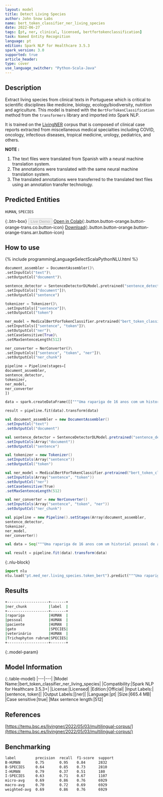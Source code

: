 ```yaml
---
layout: model
title: Detect Living Species
author: John Snow Labs
name: bert_token_classifier_ner_living_species
date: 2022-06-27
tags: [pt, ner, clinical, licensed, bertfortokenclassification]
task: Named Entity Recognition
language: pt
edition: Spark NLP for Healthcare 3.5.3
spark_version: 3.0
supported: true
article_header:
type: cover
use_language_switcher: "Python-Scala-Java"
---
```


## Description

Extract living species from clinical texts in Portuguese which is critical to scientific disciplines like medicine, biology, ecology/biodiversity, nutrition and agriculture. This model is trained with the `BertForTokenClassification` method from the `transformers` library and imported into Spark NLP.

It is trained on the [LivingNER](https://temu.bsc.es/livingner/2022/05/03/multilingual-corpus/) corpus that is composed of clinical case reports extracted from miscellaneous medical specialties including COVID, oncology, infectious diseases, tropical medicine, urology, pediatrics, and others.

**NOTE :**
1.	The text files were translated from Spanish with a neural machine translation system.
2.	The annotations were translated with the same neural machine translation system.
3.	The translated annotations were transferred to the translated text files using an annotation transfer technology.

## Predicted Entities

`HUMAN`, `SPECIES`

{:.btn-box}
<button class="button button-orange" disabled>Live Demo</button>
[Open in Colab](https://colab.research.google.com/github/JohnSnowLabs/spark-nlp-workshop/blob/master/tutorials/Certification_Trainings/Healthcare/1.Clinical_Named_Entity_Recognition_Model.ipynb){:.button.button-orange.button-orange-trans.co.button-icon}
[Download](https://s3.amazonaws.com/auxdata.johnsnowlabs.com/clinical/models/bert_token_classifier_ner_living_species_pt_3.5.3_3.0_1656319516041.zip){:.button.button-orange.button-orange-trans.arr.button-icon}

## How to use



<div class="tabs-box" markdown="1">
{% include programmingLanguageSelectScalaPythonNLU.html %}

```python
document_assembler = DocumentAssembler()\
.setInputCol("text")\
.setOutputCol("document")\

sentence_detector = SentenceDetectorDLModel.pretrained("sentence_detector_dl", "xx")\
.setInputCols(["document"])\
.setOutputCol("sentence")

tokenizer = Tokenizer()\
.setInputCols(["sentence"])\
.setOutputCol("token")

ner_model = MedicalBertForTokenClassifier.pretrained("bert_token_classifier_ner_living_species", "pt", "clinical/models")\
.setInputCols(["sentence", "token"])\
.setOutputCol("ner")\
.setCaseSensitive(True)\
.setMaxSentenceLength(512)

ner_converter = NerConverter()\
.setInputCols(["sentence", "token", "ner"])\
.setOutputCol("ner_chunk")

pipeline = Pipeline(stages=[
document_assembler, 
sentence_detector,
tokenizer,
ner_model,
ner_converter   
])

data = spark.createDataFrame([["""Uma rapariga de 16 anos com um historial pessoal de asma apresentou ao departamento de dermatologia com lesões cutâneas assintomáticas que tinham estado presentes durante 2 meses. A paciente tinha sido tratada com creme corticosteróide devido a uma suspeita inicial de eczema atópico, apesar do qual apresentava um crescimento progressivo marcado das lesões. Tinha um gato doméstico que ela nunca tinha levado ao veterinário. O exame físico revelou placas em forma de anel com uma borda periférica activa na parte superior das costas e nos aspectos laterais do pescoço e da face. Cultura local obtida por raspagem de tapete isolado Trichophyton rubrum. Com base em dados clínicos e cultura, foi estabelecido o diagnóstico de tinea incognito."""]]).toDF("text")

result = pipeline.fit(data).transform(data)
```
```scala
val document_assembler = new DocumentAssembler()
.setInputCol("text")
.setOutputCol("document")

val sentence_detector = SentenceDetectorDLModel.pretrained("sentence_detector_dl", "xx")
.setInputCols(Array("document"))
.setOutputCol("sentence")

val tokenizer = new Tokenizer()
.setInputCols(Array("sentence"))
.setOutputCol("token")

val ner_model = MedicalBertForTokenClassifier.pretrained("bert_token_classifier_ner_living_species", "pt", "clinical/models")
.setInputCols(Array("sentence", "token"))
.setOutputCol("ner")
.setCaseSensitive(True)
.setMaxSentenceLength(512)

val ner_converter = new NerConverter()
.setInputCols(Array("sentence", "token", "ner"))
.setOutputCol("ner_chunk")

val pipeline = new Pipeline().setStages(Array(document_assembler, 
sentence_detector,
tokenizer,
ner_model,
ner_converter))

val data = Seq("""Uma rapariga de 16 anos com um historial pessoal de asma apresentou ao departamento de dermatologia com lesões cutâneas assintomáticas que tinham estado presentes durante 2 meses. A paciente tinha sido tratada com creme corticosteróide devido a uma suspeita inicial de eczema atópico, apesar do qual apresentava um crescimento progressivo marcado das lesões. Tinha um gato doméstico que ela nunca tinha levado ao veterinário. O exame físico revelou placas em forma de anel com uma borda periférica activa na parte superior das costas e nos aspectos laterais do pescoço e da face. Cultura local obtida por raspagem de tapete isolado Trichophyton rubrum. Com base em dados clínicos e cultura, foi estabelecido o diagnóstico de tinea incognito.""").toDS.toDF("text")

val result = pipeline.fit(data).transform(data)
```


{:.nlu-block}
```python
import nlu
nlu.load("pt.med_ner.living_species.token_bert").predict("""Uma rapariga de 16 anos com um historial pessoal de asma apresentou ao departamento de dermatologia com lesões cutâneas assintomáticas que tinham estado presentes durante 2 meses. A paciente tinha sido tratada com creme corticosteróide devido a uma suspeita inicial de eczema atópico, apesar do qual apresentava um crescimento progressivo marcado das lesões. Tinha um gato doméstico que ela nunca tinha levado ao veterinário. O exame físico revelou placas em forma de anel com uma borda periférica activa na parte superior das costas e nos aspectos laterais do pescoço e da face. Cultura local obtida por raspagem de tapete isolado Trichophyton rubrum. Com base em dados clínicos e cultura, foi estabelecido o diagnóstico de tinea incognito.""")
```

</div>

## Results

```bash
+-------------------+-------+
|ner_chunk          |label  |
+-------------------+-------+
|rapariga           |HUMAN  |
|pessoal            |HUMAN  |
|paciente           |HUMAN  |
|gato               |SPECIES|
|veterinário        |HUMAN  |
|Trichophyton rubrum|SPECIES|
+-------------------+-------+
```

{:.model-param}
## Model Information

{:.table-model}
|---|---|
|Model Name:|bert_token_classifier_ner_living_species|
|Compatibility:|Spark NLP for Healthcare 3.5.3+|
|License:|Licensed|
|Edition:|Official|
|Input Labels:|[sentence, token]|
|Output Labels:|[ner]|
|Language:|pt|
|Size:|665.4 MB|
|Case sensitive:|true|
|Max sentence length:|512|

## References

[https://temu.bsc.es/livingner/2022/05/03/multilingual-corpus/](https://temu.bsc.es/livingner/2022/05/03/multilingual-corpus/)

## Benchmarking

```bash
label         precision  recall  f1-score  support 
B-HUMAN       0.75       0.95    0.84      2832    
B-SPECIES     0.64       0.85    0.73      2810    
I-HUMAN       0.79       0.37    0.51      180     
I-SPECIES     0.63       0.71    0.67      1107    
micro-avg     0.69       0.86    0.76      6929    
macro-avg     0.70       0.72    0.69      6929    
weighted-avg  0.69       0.86    0.76      6929  
```
